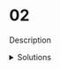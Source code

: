 # 02

Description

<details>
  <summary>Solutions</summary>
  <ol>
    <li>1670340</li>
    <li>1954293920</li>
  </ol>
</details>
